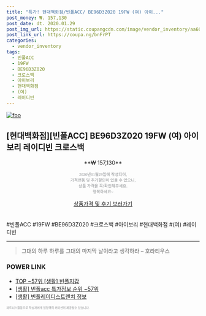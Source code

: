 ```yaml
--- 
title: "특가! 현대백화점/빈폴ACC/ BE96D3Z020 19FW (여) 아이..." 
post_money: ₩. 157,130 
post_date: dt. 2020.01.29 
post_img_url: https://static.coupangcdn.com/image/vendor_inventory/aa60/51dbd1f6e1d84203c17a7ed444a66b34592414cd50d7e11e604180c9861e.jpg 
post_link_url: https://coupa.ng/bnFrPT 
categories: 
  - vendor_inventory 
tags: 
  - 빈폴ACC 
  - 19FW 
  - BE96D3Z020 
  - 크로스백 
  - 아이보리 
  - 현대백화점 
  - (여) 
  - 레이디빈 
--- 
```

[![foo](https://static.coupangcdn.com/image/vendor_inventory/aa60/51dbd1f6e1d84203c17a7ed444a66b34592414cd50d7e11e604180c9861e.jpg)](https://coupa.ng/bnFrPT) 

## [현대백화점][빈폴ACC] BE96D3Z020 19FW (여) 아이보리 레이디빈 크로스백 
<p style="text-align: center;">**₩ 157,130**</p> 
<p style="text-align: center;"><span style="color: #898c8f; font-family: Georgia,Times,serif; font-size: 0.75em;">2020년01월29일에 작성되어, <br>가격변동 및 추가할인이 있을 수 있으니,<br> 상품 가격을 꼭!확인해주세요.<br>행복하세요~</span> 
</p>	 
<div markdown="0" style="text-align: center;"><a href="https://coupa.ng/bnFrPT" class="btn btn--success">상품가격 및 후기 보러가기</a></div> 
<br><br> 
  #빈폴ACC #19FW #BE96D3Z020 #크로스백 #아이보리 #현대백화점 #(여) #레이디빈 
<hr> 

> 그대의 하루 하루를 그대의 마지막 날이라고 생각하라 – 호라티우스 


### POWER LINK

* <a href="https://blog.naver.com/fasyy4321/221781039065" target="_blank"> TOP ~57위 [생활] 빈폴지갑</a>
* <a href="https://blog.naver.com/sakai111/221781928867" target="_blank"> [생활] 빈폴acc 특가정보 순위 ~57위</a>
* <a href="https://blog.naver.com/sakai111/221767582913" target="_blank"> [생활] 빈폴레이디스트렌치 정보 </a>

<span style="color: #898c8f; font-family: Georgia,Times,serif; font-size: 0.55em;">파트너스활동으로 작성자에게 일정액의 커미션이 제공될수 있습니다.</span> 
